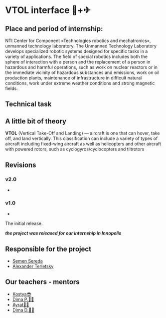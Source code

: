 # VTOL interface 🚁+✈

## Place and period of internship:

NTI Center for Component «Technologies robotics and mechatronics», unmanned technology laboratory.
The Unmanned Technology Laboratory develops specialized robotic systems designed for specific tasks
in a variety of applications. The field of special robotics includes both the sphere of interaction
with a person and the replacement of a person in hazardous and harmful operations, such as work on
nuclear reactors or in the immediate vicinity of hazardous substances and emissions, work on oil
production plants, maintenance of infrastructure in difficult natural conditions, work under extreme
weather conditions and strong magnetic fields.

## Technical task

## A little bit of theory

**VTOL** (Vertical Take-Off and Landing) — aircraft is one that can hover, take off, and land
vertically. This classification can include a variety of types of aircraft including fixed-wing
aircraft as well as helicopters and other aircraft with powered rotors, such as
cyclogyros/cyclocopters and tiltrotors

## Revisions

### v2.0

-

### v1.0

-

The initial release.

***the project was released for our internship in Innopolis***

## Responsible for the project

- [Semen Sereda](https://github.com/PrincePepper)
- [Alexander Terletsky](https://github.com/GinormousSalmon)

## Our teachers - mentors

- [Kostya😎](https://github.com/sainquake)
- [Dima P.👨‍💻](https://github.com/PonomarevDA)
- [Ayrat🧑‍🔬](https://github.com/beljjay)
- [Dima D.👨‍✈️](https://github.com/GigaFlopsis)
